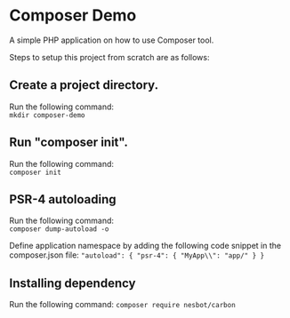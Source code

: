 # Composer Demo

A simple PHP application on how to use Composer tool.

Steps to setup this project from scratch are as follows:

## Create a project directory.
Run the following command:  
`mkdir composer-demo`

## Run "composer init".
Run the following command:  
`composer init`

## PSR-4 autoloading
Run the following command:  
`composer dump-autoload -o`

Define application namespace by adding the following code snippet in the composer.json file:
`
"autoload": {
    "psr-4": {
        "MyApp\\": "app/"
    }
}
`

## Installing dependency
Run the following command:
`composer require nesbot/carbon`
